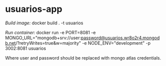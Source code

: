 # usuarios-app

*Build image:* docker build . -t usuarios

*Run container:* 
docker run -e PORT=8081 -e MONGO_URL="mongodb+srv://user:password@usuarios.wr8o2r4.mongodb.net/?retryWrites=true&w=majority" -e NODE_ENV="development" -p 3002:8081 usuarios

Where user and password should be replaced with mongo atlas credentials.